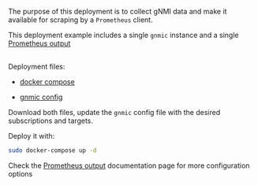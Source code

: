 The purpose of this deployment is to collect gNMI data and make it available for scraping by a `Prometheus` client.

This deployment example includes a single `gnmic` instance and a single [Prometheus output](../../../user_guide/outputs/prometheus_output.md)

<div class="mxgraph" style="max-width:100%;border:1px solid transparent;margin:0 auto; display:block;" data-mxgraph="{&quot;page&quot;:12,&quot;zoom&quot;:1.4,&quot;highlight&quot;:&quot;#0000ff&quot;,&quot;nav&quot;:true,&quot;check-visible-state&quot;:true,&quot;resize&quot;:true,&quot;url&quot;:&quot;https://raw.githubusercontent.com/karimra/gnmic/diagrams/diagrams/single_instance_prometheus.drawio&quot;}"></div>

<script type="text/javascript" src="https://cdn.jsdelivr.net/gh/hellt/drawio-js@main/embed2.js?&fetch=https%3A%2F%2Fraw.githubusercontent.com%2Fkarimra%2Fgnmic%2Fdiagrams%2Fsingle_instance_prometheus.drawio" async></script>

Deployment files:

- [docker compose](https://github.com/karimra/gnmic/blob/main/examples/deployments/1.single-instance/4.prometheus-output/docker-compose/docker-compose.yaml)

- [gnmic config](https://github.com/karimra/gnmic/blob/main/examples/deployments/1.single-instance/4.prometheus-output/docker-compose/gnmic1.yaml)

Download both files, update the `gnmic` config file with the desired subscriptions and targets.

Deploy it with:

```bash
sudo docker-compose up -d
```

Check the [Prometheus output](../../../user_guide/outputs/prometheus_output.md) documentation page for more configuration options
